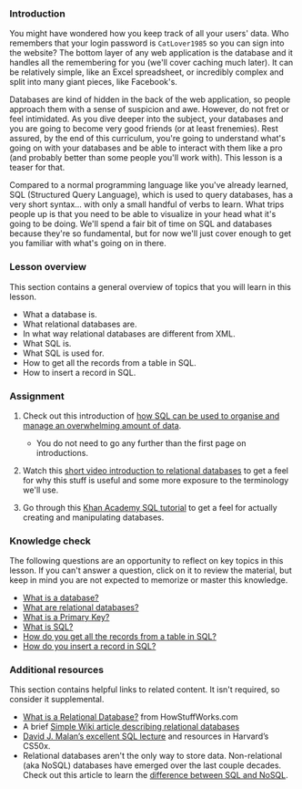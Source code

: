 ### Introduction

You might have wondered how you keep track of all your users' data.  Who remembers that your login password is `CatLover1985` so you can sign into the website?  The bottom layer of any web application is the database and it handles all the remembering for you (we'll cover caching much later). It can be relatively simple, like an Excel spreadsheet, or incredibly complex and split into many giant pieces, like Facebook's.

Databases are kind of hidden in the back of the web application, so people approach them with a sense of suspicion and awe.  However, do not fret or feel intimidated.  As you dive deeper into the subject, your databases and you are going to become very good friends (or at least frenemies).  Rest assured, by the end of this curriculum, you're going to understand what's going on with your databases and be able to interact with them like a pro (and probably better than some people you'll work with).  This lesson is a teaser for that.

Compared to a normal programming language like you've already learned, SQL (Structured Query Language), which is used to query databases, has a very short syntax... with only a small handful of verbs to learn.  What trips people up is that you need to be able to visualize in your head what it's going to be doing.  We'll spend a fair bit of time on SQL and databases because they're so fundamental, but for now we'll just cover enough to get you familiar with what's going on in there.

### Lesson overview

This section contains a general overview of topics that you will learn in this lesson.

- What a database is.
- What relational databases are.
- In what way relational databases are different from XML.
- What SQL is.
- What SQL is used for.
- How to get all the records from a table in SQL.
- How to insert a record in SQL.

### Assignment

<div class="lesson-content__panel" markdown="1">

  1. Check out this introduction of [how SQL can be used to organise and manage an overwhelming amount of data](https://launchschool.com/books/sql/read/introduction).
      - You do not need to go any further than the first page on introductions.

  1. Watch this [short video introduction to relational databases](http://www.youtube.com/watch?v=z2kbsG8zsLM) to get a feel for why this stuff is useful and some more exposure to the terminology we'll use.
  1. Go through this [Khan Academy SQL tutorial](https://www.khanacademy.org/computing/hour-of-code/hour-of-sql/v/welcome-to-sql) to get a feel for actually creating and manipulating databases.

</div>

### Knowledge check

The following questions are an opportunity to reflect on key topics in this lesson. If you can't answer a question, click on it to review the material, but keep in mind you are not expected to memorize or master this knowledge.

- [What is a database?](https://launchschool.com/books/sql/read/introduction#structureddata)
- [What are relational databases?](https://launchschool.com/books/sql/read/introduction#rdbms)
- [What is a Primary Key?](https://youtu.be/z2kbsG8zsLM?t=200)
- [What is SQL?](https://launchschool.com/books/sql/read/introduction#sql)
- [How do you get all the records from a table in SQL?](https://www.khanacademy.org/computing/hour-of-code/hour-of-code-lessons/hour-of-sql/pt/querying-the-table)
- [How do you insert a record in SQL?](https://www.khanacademy.org/computing/hour-of-code/hour-of-code-lessons/hour-of-sql/pt/creating-a-table-and-inserting-data)

### Additional resources

This section contains helpful links to related content. It isn't required, so consider it supplemental.

- [What is a Relational Database?](http://computer.howstuffworks.com/question599.htm) from HowStuffWorks.com
- A brief [Simple Wiki article describing relational databases](http://simple.wikipedia.org/wiki/Relational_database)
- [David J. Malan’s excellent SQL lecture](https://cs50.harvard.edu/x/2024/weeks/7/) and resources in Harvard’s CS50x.
- Relational databases aren't the only way to store data. Non-relational (aka NoSQL) databases have emerged over the last couple decades. Check out this article to learn the [difference between SQL and NoSQL](https://circleci.com/blog/SQL-vs-NoSQL-databases/).

